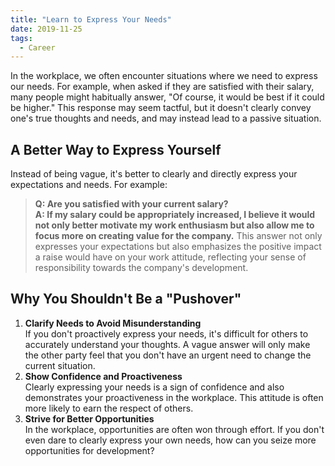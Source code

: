 ```yaml
---
title: "Learn to Express Your Needs"
date: 2019-11-25
tags:
  - Career
---
```

In the workplace, we often encounter situations where we need to express our needs. For example, when asked if they are satisfied with their salary, many people might habitually answer, "Of course, it would be best if it could be higher." This response may seem tactful, but it doesn't clearly convey one's true thoughts and needs, and may instead lead to a passive situation.
## A Better Way to Express Yourself
Instead of being vague, it's better to clearly and directly express your expectations and needs. For example:
> **Q: Are you satisfied with your current salary?**  
> **A: If my salary could be appropriately increased, I believe it would not only better motivate my work enthusiasm but also allow me to focus more on creating value for the company.**
This answer not only expresses your expectations but also emphasizes the positive impact a raise would have on your work attitude, reflecting your sense of responsibility towards the company's development.
## Why You Shouldn't Be a "Pushover"
1.  **Clarify Needs to Avoid Misunderstanding**  
    If you don't proactively express your needs, it's difficult for others to accurately understand your thoughts. A vague answer will only make the other party feel that you don't have an urgent need to change the current situation.
2.  **Show Confidence and Proactiveness**  
    Clearly expressing your needs is a sign of confidence and also demonstrates your proactiveness in the workplace. This attitude is often more likely to earn the respect of others.
3.  **Strive for Better Opportunities**  
    In the workplace, opportunities are often won through effort. If you don't even dare to clearly express your own needs, how can you seize more opportunities for development?
